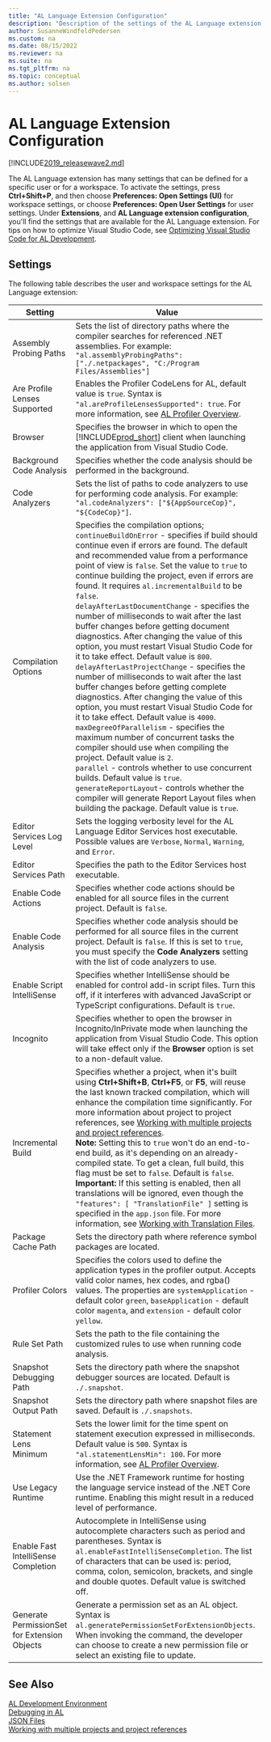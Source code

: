 ```yaml
---
title: "AL Language Extension Configuration"
description: "Description of the settings of the AL Language extension in Business Central."
author: SusanneWindfeldPedersen
ms.custom: na
ms.date: 08/15/2022
ms.reviewer: na
ms.suite: na
ms.tgt_pltfrm: na
ms.topic: conceptual
ms.author: solsen
---
```


# AL Language Extension Configuration

[!INCLUDE[2019_releasewave2.md](../includes/2019_releasewave2.md)]

The AL Language extension has many settings that can be defined for a specific user or for a workspace. To activate the settings, press **Ctrl+Shift+P**, and then choose **Preferences: Open Settings (UI)** for workspace settings, or choose **Preferences: Open User Settings** for user settings. Under **Extensions**, and **AL Language extension configuration**, you'll find the settings that are available for the AL Language extension. For tips on how to optimize Visual Studio Code, see [Optimizing Visual Studio Code for AL Development](devenv-optimize-visual-studio-code.md).

## Settings
The following table describes the user and workspace settings for the AL Language extension:

|Setting|Value|
|-------|-----|
|Assembly Probing Paths|Sets the list of directory paths where the compiler searches for referenced .NET assemblies. For example: `"al.assemblyProbingPaths": ["./.netpackages", "C:/Program Files/Assemblies"]`|
|Are Profile Lenses Supported| Enables the Profiler CodeLens for AL, default value is `true`. Syntax is `"al.areProfileLensesSupported": true`. For more information, see [AL Profiler Overview](devenv-al-profiler-overview.md).|
|Browser|Specifies the browser in which to open the [!INCLUDE[prod_short](includes/prod_short.md)] client when launching the application from Visual Studio Code.|
|Background Code Analysis|Specifies whether the code analysis should be performed in the background.|
|Code Analyzers|Sets the list of paths to code analyzers to use for performing code analysis. For example: `"al.codeAnalyzers": ["${AppSourceCop}", "${CodeCop}"]`.|
|Compilation Options|Specifies the compilation options;  <br>`continueBuildOnError` - specifies if build should continue even if errors are found. The default and recommended value from a performance point of view is `false`. Set the value to `true` to continue building the project, even if errors are found.  It requires `al.incrementalBuild` to be `false`. <br>`delayAfterLastDocumentChange` - specifies the number of milliseconds to wait after the last buffer changes before getting document diagnostics. After changing the value of this option, you must restart Visual Studio Code for it to take effect. Default value is `800`. <br> `delayAfterLastProjectChange` - specifies the number of milliseconds to wait after the last buffer changes before getting complete diagnostics. After changing the value of this option, you must restart Visual Studio Code for it to take effect. Default value is `4000`.  <br> `maxDegreeOfParallelism` - specifies the maximum number of concurrent tasks the compiler should use when compiling the project. Default value is `2`. <br> `parallel` - controls whether to use concurrent builds. Default value is `true`.  <br>`generateReportLayout`- controls whether the compiler will generate Report Layout files when building the package. Default value is `true`.|
|Editor Services Log Level|Sets the logging verbosity level for the AL Language Editor Services host executable. Possible values are `Verbose`, `Normal`, `Warning`, and `Error`.|
|Editor Services Path|Specifies the path to the Editor Services host executable.|
|Enable Code Actions|Specifies whether code actions should be enabled for all source files in the current project. Default is `false`.|
|Enable Code Analysis|Specifies whether code analysis should be performed for all source files in the current project. Default is `false`. If this is set to `true`, you must specify the **Code Analyzers** setting with the list of code analyzers to use.|
|Enable Script IntelliSense|Specifies whether IntelliSense should be enabled for control add-in script files. Turn this off, if it interferes with advanced JavaScript or TypeScript configurations. Default is `true`.|
|Incognito|Specifies whether to open the browser in Incognito/InPrivate mode when launching the application from Visual Studio Code. This option will take effect only if the **Browser** option is set to a non-default value.|
|Incremental Build| Specifies whether a project, when it's built using **Ctrl+Shift+B**, **Ctrl+F5**, or **F5**, will reuse the last known tracked compilation, which will enhance the compilation time significantly. For more information about project to project references, see [Working with multiple projects and project references](devenv-work-workspace-projects-references.md). <br> **Note:** Setting this to `true` won't do an end-to-end build, as it's depending on an already-compiled state. To get a clean, full build, this flag must be set to `false`. Default is `false`. <br> **Important:** If this setting is enabled, then all translations will be ignored, even though the `"features": [ "TranslationFile" ]` setting is specified in the `app.json` file. For more information, see [Working with Translation Files](devenv-work-with-translation-files.md).|
|Package Cache Path|Sets the directory path where reference symbol packages are located.|
|Profiler Colors|Specifies the colors used to define the application types in the profiler output. Accepts valid color names, hex codes, and rgba() values. The properties are `systemApplication` - default color `green`, `baseApplication` - default color `magenta`, and `extension` - default color `yellow`.|
|Rule Set Path|Sets the path to the file containing the customized rules to use when running code analysis.|
|Snapshot Debugging Path|Sets the directory path where the snapshot debugger sources are located. Default is `./.snapshot`.|
|Snapshot Output Path|Sets the directory path where snapshot files are saved. Default is `./.snapshots`.|
|Statement Lens Minimum|Sets the lower limit for the time spent on statement execution expressed in milliseconds. Default value is `500`. Syntax is `"al.statementLensMin": 100`. For more information, see [AL Profiler Overview](devenv-al-profiler-overview.md).|
|Use Legacy Runtime|Use the .NET Framework runtime for hosting the language service instead of the .NET Core runtime. Enabling this might result in a reduced level of performance.|
|Enable Fast IntelliSense Completion | Autocomplete in IntelliSense using autocomplete characters such as period and parentheses. Syntax is `al.enableFastIntelliSenseCompletion`. The list of characters that can be used is: period, comma, colon, semicolon, brackets, and single and double quotes. Default value is switched off. |
|Generate PermissionSet for Extension Objects | Generate a permission set as an AL object. Syntax is `al.generatePermissionSetForExtensionObjects`. When invoking the command, the developer can choose to create a new permission file or select an existing file to update.|

## See Also

[AL Development Environment](devenv-reference-overview.md)  
[Debugging in AL](devenv-debugging.md)  
[JSON Files](devenv-json-files.md)  
[Working with multiple projects and project references](devenv-work-workspace-projects-references.md)  
